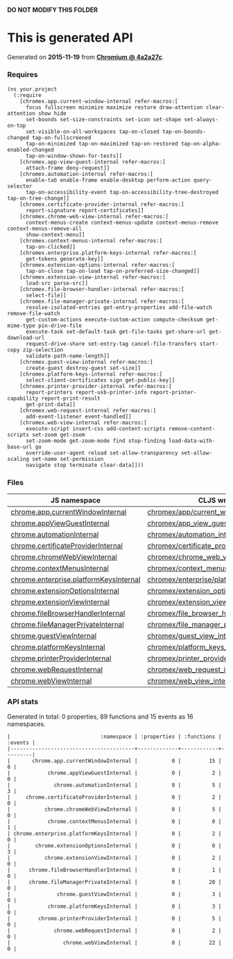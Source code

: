 #### DO NOT MODIFY THIS FOLDER

# This is generated API

Generated on **2015-11-19** from **[Chromium @ 4a2a27c](https://chromium.googlesource.com/chromium/src.git/+/4a2a27ce1945b17948af4a385de1c8c2311dd57e)**.

### Requires

```
(ns your.project
  (:require
    [chromex.app.current-window-internal refer-macros:[
      focus fullscreen minimize maximize restore draw-attention clear-attention show hide
      set-bounds set-size-constraints set-icon set-shape set-always-on-top
      set-visible-on-all-workspaces tap-on-closed tap-on-bounds-changed tap-on-fullscreened
      tap-on-minimized tap-on-maximized tap-on-restored tap-on-alpha-enabled-changed
      tap-on-window-shown-for-tests]]
    [chromex.app-view-guest-internal refer-macros:[
      attach-frame deny-request]]
    [chromex.automation-internal refer-macros:[
      enable-tab enable-frame enable-desktop perform-action query-selector
      tap-on-accessibility-event tap-on-accessibility-tree-destroyed tap-on-tree-change]]
    [chromex.certificate-provider-internal refer-macros:[
      report-signature report-certificates]]
    [chromex.chrome-web-view-internal refer-macros:[
      context-menus-create context-menus-update context-menus-remove context-menus-remove-all
      show-context-menu]]
    [chromex.context-menus-internal refer-macros:[
      tap-on-clicked]]
    [chromex.enterprise.platform-keys-internal refer-macros:[
      get-tokens generate-key]]
    [chromex.extension-options-internal refer-macros:[
      tap-on-close tap-on-load tap-on-preferred-size-changed]]
    [chromex.extension-view-internal refer-macros:[
      load-src parse-src]]
    [chromex.file-browser-handler-internal refer-macros:[
      select-file]]
    [chromex.file-manager-private-internal refer-macros:[
      resolve-isolated-entries get-entry-properties add-file-watch remove-file-watch
      get-custom-actions execute-custom-action compute-checksum get-mime-type pin-drive-file
      execute-task set-default-task get-file-tasks get-share-url get-download-url
      request-drive-share set-entry-tag cancel-file-transfers start-copy zip-selection
      validate-path-name-length]]
    [chromex.guest-view-internal refer-macros:[
      create-guest destroy-guest set-size]]
    [chromex.platform-keys-internal refer-macros:[
      select-client-certificates sign get-public-key]]
    [chromex.printer-provider-internal refer-macros:[
      report-printers report-usb-printer-info report-printer-capability report-print-result
      get-print-data]]
    [chromex.web-request-internal refer-macros:[
      add-event-listener event-handled]]
    [chromex.web-view-internal refer-macros:[
      execute-script insert-css add-content-scripts remove-content-scripts set-zoom get-zoom
      set-zoom-mode get-zoom-mode find stop-finding load-data-with-base-url go
      override-user-agent reload set-allow-transparency set-allow-scaling set-name set-permission
      navigate stop terminate clear-data]]))
```

### Files

| JS namespace | CLJS wrapper |
| --- | --- |
| [chrome.app.currentWindowInternal](https://developer.chrome.com/extensions/app.currentWindowInternal) | [chromex/app/current_window_internal.clj](chromex/app/current_window_internal.clj) |
| [chrome.appViewGuestInternal](https://developer.chrome.com/extensions/appViewGuestInternal) | [chromex/app_view_guest_internal.clj](chromex/app_view_guest_internal.clj) |
| [chrome.automationInternal](https://developer.chrome.com/extensions/automationInternal) | [chromex/automation_internal.clj](chromex/automation_internal.clj) |
| [chrome.certificateProviderInternal](https://developer.chrome.com/extensions/certificateProviderInternal) | [chromex/certificate_provider_internal.clj](chromex/certificate_provider_internal.clj) |
| [chrome.chromeWebViewInternal](https://developer.chrome.com/extensions/chromeWebViewInternal) | [chromex/chrome_web_view_internal.clj](chromex/chrome_web_view_internal.clj) |
| [chrome.contextMenusInternal](https://developer.chrome.com/extensions/contextMenusInternal) | [chromex/context_menus_internal.clj](chromex/context_menus_internal.clj) |
| [chrome.enterprise.platformKeysInternal](https://developer.chrome.com/extensions/enterprise.platformKeysInternal) | [chromex/enterprise/platform_keys_internal.clj](chromex/enterprise/platform_keys_internal.clj) |
| [chrome.extensionOptionsInternal](https://developer.chrome.com/extensions/extensionOptionsInternal) | [chromex/extension_options_internal.clj](chromex/extension_options_internal.clj) |
| [chrome.extensionViewInternal](https://developer.chrome.com/extensions/extensionViewInternal) | [chromex/extension_view_internal.clj](chromex/extension_view_internal.clj) |
| [chrome.fileBrowserHandlerInternal](https://developer.chrome.com/extensions/fileBrowserHandlerInternal) | [chromex/file_browser_handler_internal.clj](chromex/file_browser_handler_internal.clj) |
| [chrome.fileManagerPrivateInternal](https://developer.chrome.com/extensions/fileManagerPrivateInternal) | [chromex/file_manager_private_internal.clj](chromex/file_manager_private_internal.clj) |
| [chrome.guestViewInternal](https://developer.chrome.com/extensions/guestViewInternal) | [chromex/guest_view_internal.clj](chromex/guest_view_internal.clj) |
| [chrome.platformKeysInternal](https://developer.chrome.com/extensions/platformKeysInternal) | [chromex/platform_keys_internal.clj](chromex/platform_keys_internal.clj) |
| [chrome.printerProviderInternal](https://developer.chrome.com/extensions/printerProviderInternal) | [chromex/printer_provider_internal.clj](chromex/printer_provider_internal.clj) |
| [chrome.webRequestInternal](https://developer.chrome.com/extensions/webRequestInternal) | [chromex/web_request_internal.clj](chromex/web_request_internal.clj) |
| [chrome.webViewInternal](https://developer.chrome.com/extensions/webViewInternal) | [chromex/web_view_internal.clj](chromex/web_view_internal.clj) |


### API stats

Generated in total: 0 properties, 89 functions and 15 events as 16 namespaces.


    |                             :namespace | :properties | :functions | :events |
    |----------------------------------------+-------------+------------+---------|
    |       chrome.app.currentWindowInternal |           0 |         15 |       8 |
    |            chrome.appViewGuestInternal |           0 |          2 |       0 |
    |              chrome.automationInternal |           0 |          5 |       3 |
    |     chrome.certificateProviderInternal |           0 |          2 |       0 |
    |           chrome.chromeWebViewInternal |           0 |          5 |       0 |
    |            chrome.contextMenusInternal |           0 |          0 |       1 |
    | chrome.enterprise.platformKeysInternal |           0 |          2 |       0 |
    |        chrome.extensionOptionsInternal |           0 |          0 |       3 |
    |           chrome.extensionViewInternal |           0 |          2 |       0 |
    |      chrome.fileBrowserHandlerInternal |           0 |          1 |       0 |
    |      chrome.fileManagerPrivateInternal |           0 |         20 |       0 |
    |               chrome.guestViewInternal |           0 |          3 |       0 |
    |            chrome.platformKeysInternal |           0 |          3 |       0 |
    |         chrome.printerProviderInternal |           0 |          5 |       0 |
    |              chrome.webRequestInternal |           0 |          2 |       0 |
    |                 chrome.webViewInternal |           0 |         22 |       0 |
